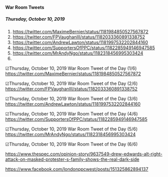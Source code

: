 **War Room Tweets**

##### Thursday, October 10, 2019
1) https://twitter.com/MaximeBernier/status/1181984850527567872
2) https://twitter.com/FPVaughanIII/status/1182033360891338752
3) https://twitter.com/AndrewLawton/status/1181997532202844160
4) https://twitter.com/SupportersOfPPC/status/1182285949146947585
5) https://twitter.com/MrAndyNgo/status/1182318456995303424
6) 


☑Thursday, October 10, 2019
War Room Tweet of the Day (1/6)
https://twitter.com/MaximeBernier/status/1181984850527567872

☑Thursday, October 10, 2019
War Room Tweet of the Day (2/6)
https://twitter.com/FPVaughanIII/status/1182033360891338752

☑Thursday, October 10, 2019
War Room Tweet of the Day (3/6)
https://twitter.com/AndrewLawton/status/1181997532202844160

☑Thursday, October 10, 2019
War Room Tweet of the Day (4/6)
https://twitter.com/SupportersOfPPC/status/1182285949146947585


☑Thursday, October 10, 2019
War Room Tweet of the Day (5/6)
https://twitter.com/MrAndyNgo/status/1182318456995303424

☑Thursday, October 10, 2019
War Room Tweet of the Day (6/6)



https://www.thespec.com/opinion-story/9637549-drew-edwards-alt-right-attack-on-masked-protester-s-family-shows-the-real-dark-side



https://www.facebook.com/londonppcwest/posts/151325862894137

